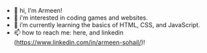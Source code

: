 - 👋 hi, I’m Armeen!
- 👀 i'm interested in coding games and websites.
- 🌱 i’m currently learning the basics of HTML, CSS, and JavaScript.
- 📫 how to reach me: here, and linkedin (https://www.linkedin.com/in/armeen-sohail/)!

<!---
webbexisting/webbexisting is a ✨ special ✨ repository because its `README.md` (this file) appears on your GitHub profile.
You can click the Preview link to take a look at your changes.
--->
